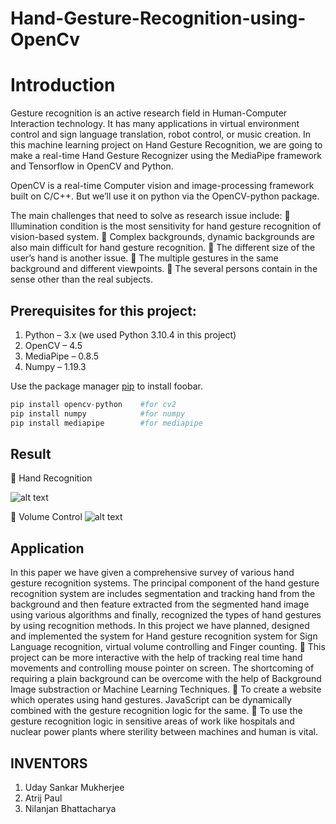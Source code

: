 # Hand-Gesture-Recognition-using-OpenCv

# Introduction

Gesture recognition is an active research field in Human-Computer Interaction technology. It has many applications in virtual environment control and sign language translation, robot control, or music creation. In this machine learning project on Hand Gesture Recognition, we are going to make a real-time Hand Gesture Recognizer using the MediaPipe framework and Tensorflow in OpenCV and Python.

OpenCV is a real-time Computer vision and image-processing framework built on C/C++. But we’ll use it on python via the OpenCV-python package. 

The main challenges that need to solve as research issue include:
 Illumination condition is the most sensitivity for hand gesture recognition of vision-based system. 
 Complex backgrounds, dynamic backgrounds are also main difficult for hand gesture recognition. 
 The different size of the user’s hand is another issue.  The multiple gestures in the same background and different viewpoints. 
 The several persons contain in the sense other than the real subjects.

## Prerequisites for this project:

1. Python – 3.x (we used Python 3.10.4 in this project) 
2. OpenCV – 4.5 
3. MediaPipe – 0.8.5 
4. Numpy – 1.19.3

Use the package manager [pip](https://pip.pypa.io/en/stable/) to install foobar.

```python
pip install opencv-python    #for cv2
pip install numpy            #for numpy
pip install mediapipe        #for mediapipe
```
## Result

 Hand Recognition

![alt text](https://imgur.com/SzYvBI7.jpg)

 Volume Control
![alt text](https://imgur.com/dFNqdc5.jpg)


## Application

In this paper we have given a comprehensive survey of various hand gesture recognition systems. The principal component of the hand gesture recognition system are includes segmentation and tracking hand from the background and then feature extracted from the segmented hand image using various algorithms and finally, recognized the types of hand gestures by using recognition methods.
In this project we have planned, designed and implemented the system for Hand gesture recognition system for Sign Language recognition, virtual volume controlling and Finger counting.
 This project can be more interactive with the help of tracking real time hand movements and controlling mouse pointer on screen. The shortcoming of requiring a plain background can be overcome with the help of Background Image substraction or Machine Learning Techniques.
 To create a website which operates using hand gestures. JavaScript can be dynamically combined with the gesture recognition logic for the same.
 To use the gesture recognition logic in sensitive areas of work like hospitals and nuclear power plants where sterility between machines and human is vital.

## INVENTORS

1)	Uday Sankar Mukherjee
2)	Atrij Paul
3)	Nilanjan Bhattacharya 
